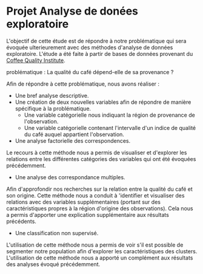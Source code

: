 # Projet Analyse de donées exploratoire

L'objectif de cette étude est de répondre à notre problématique qui sera évoquée ulterieurement avec des méthodes d'analyse de données exploratoire.
L'étude a été faite à partir de bases de données provenant du [Coffee Quality Institute](https://github.com/jldbc/coffee-quality-database/find/master).

problématique :
La qualité du café dépend-elle de sa provenance ?

Afin de répondre à cette problématique, nous avons réaliser :

- Une bref analyse descriptive.
- Une création de deux nouvelles variables afin de répondre de manière spécifique à la problématique.
    - Une variable catégorielle nous indiquant la région de provenance de l'observation.
    - Une variable catégorielle contenant l'intervalle d'un indice de qualité du café auquel appartient l'observation.
- Une analyse factorielle des correspondences.

Le recours à cette méthode nous a permis de visualiser et d'explorer les relations entre les différentes catégories des variables qui ont été évoquées précédemment.
- Une analyse des correspondance multiples.

Afin d'approfondir nos recherches sur la relation entre la qualité du café et son origine. Cette méthode nous a conduit à 'identifier et visualiser des relations avec des variables supplémentaires (portant sur des caractéristiques propres à la région d'origine des observations). Cela nous a permis d'apporter une explication supplémentaire aux résultats précédents.
- Une classification non supervisé.

L'utilisation de cette méthode nous a permis de voir s'il est possible de segmenter notre population afin d'explorer les caractéristiques des clusters. L'utilisation de cette méthode nous a apporté un complément aux résultats des analyses évoqué précédemment.

